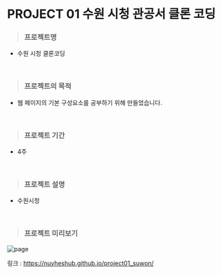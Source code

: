 # PROJECT 01 수원 시청 관공서 클론 코딩

> ### **프로젝트명**

- 수원 시청 클론코딩

<br/>

> ### **프로젝트의 목적**

- 웹 페이지의 기본 구성요소를 공부하기 위해 만들었습니다.

<br/>

> ### **프로젝트 기간**

- 4주

<br/>

> ### **프로젝트 설명**

- 수원시청

<br/>

> ### **프로젝트 미리보기**

<img src="https://github.com/NuyHesHUB/project01_suwon/assets/115362203/6bc92911-871d-4ead-9985-81d4c44237b4" alt="page"/>

링크 : https://nuyheshub.github.io/project01_suwon/